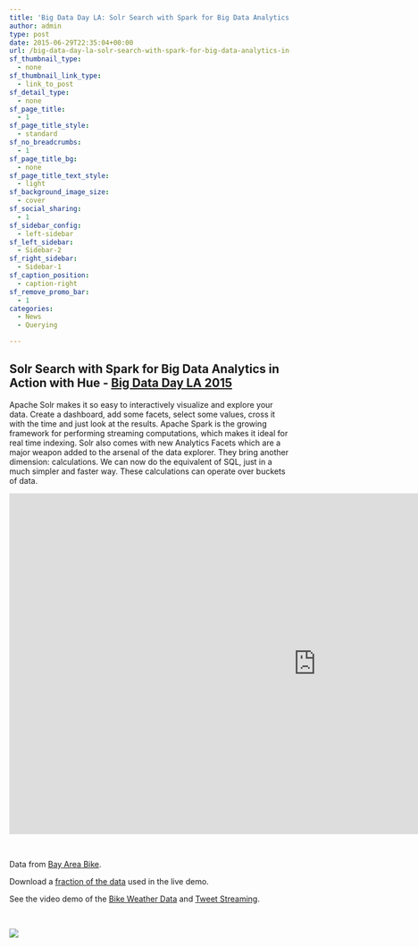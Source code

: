 ```yaml
---
title: 'Big Data Day LA: Solr Search with Spark for Big Data Analytics in Action with Hue'
author: admin
type: post
date: 2015-06-29T22:35:04+00:00
url: /big-data-day-la-solr-search-with-spark-for-big-data-analytics-in-action-with-hue/
sf_thumbnail_type:
  - none
sf_thumbnail_link_type:
  - link_to_post
sf_detail_type:
  - none
sf_page_title:
  - 1
sf_page_title_style:
  - standard
sf_no_breadcrumbs:
  - 1
sf_page_title_bg:
  - none
sf_page_title_text_style:
  - light
sf_background_image_size:
  - cover
sf_social_sharing:
  - 1
sf_sidebar_config:
  - left-sidebar
sf_left_sidebar:
  - Sidebar-2
sf_right_sidebar:
  - Sidebar-1
sf_caption_position:
  - caption-right
sf_remove_promo_bar:
  - 1
categories:
  - News
  - Querying

---
```

## Solr Search with Spark for Big Data Analytics in Action with Hue - [Big Data Day LA 2015][1]

Apache Solr makes it so easy to interactively visualize and explore your data. Create a dashboard, add some facets, select some values, cross it with the time and just look at the results. Apache Spark is the growing framework for performing streaming computations, which makes it ideal for real time indexing. Solr also comes with new Analytics Facets which are a major weapon added to the arsenal of the data explorer. They bring another dimension: calculations. We can now do the equivalent of SQL, just in a much simpler and faster way. These calculations can operate over buckets of data.

<iframe src="https://www.slideshare.net/slideshow/embed_code/key/bM009Wi1jtCNFY" width="1098" height="610" frameborder="0" marginwidth="0" marginheight="0" scrolling="no"></iframe>

&nbsp;

Data from [Bay Area Bike][2].

Download a [fraction of the data][3] used in the live demo.

See the video demo of the [Bike Weather Data][4] and [Tweet Streaming][5].

&nbsp;

[<img src="https://cdn.gethue.com/uploads/2015/06/solr-bike-dashboard-1024x535.png" />][6]

&nbsp;

 [1]: http://bigdatadayla.org/
 [2]: http://www.bayareabikeshare.com/datachallenge
 [3]: https://www.dropbox.com/s/wgjxveywf6v4c6k/bikedata.clean.csv?dl=0
 [4]: https://gethue.com/bay-area-bikeshare-data-analysis-with-search-and-spark-notebook/
 [5]: https://gethue.com/build-a-real-time-analytic-dashboard-with-solr-search-and-spark-streaming/
 [6]: https://cdn.gethue.com/uploads/2015/06/solr-bike-dashboard.png

